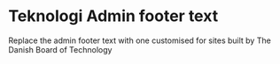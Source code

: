 # Teknologi Admin footer text

Replace the admin footer text with one customised for sites built by The Danish Board of Technology